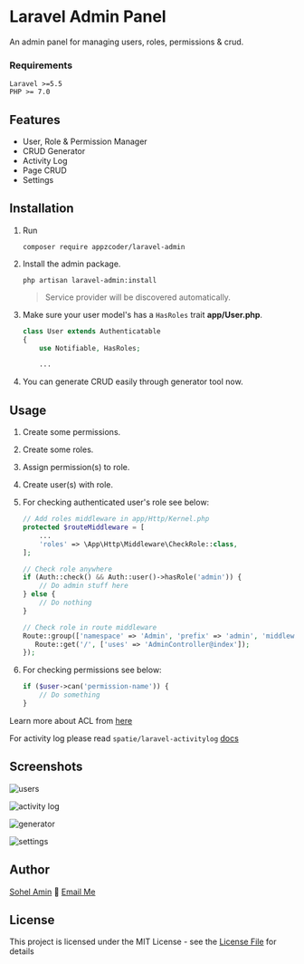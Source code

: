# Laravel Admin Panel
An admin panel for managing users, roles, permissions & crud.

### Requirements
    Laravel >=5.5
    PHP >= 7.0

## Features
- User, Role & Permission Manager
- CRUD Generator
- Activity Log
- Page CRUD
- Settings

## Installation

1. Run
    ```
    composer require appzcoder/laravel-admin
    ```

2. Install the admin package.
    ```
    php artisan laravel-admin:install
    ```
    > Service provider will be discovered automatically.
3. Make sure your user model's has a ```HasRoles``` trait **app/User.php**.
    ```php
    class User extends Authenticatable
    {
        use Notifiable, HasRoles;

        ...
    ```

4. You can generate CRUD easily through generator tool now.


## Usage

1. Create some permissions.

2. Create some roles.

3. Assign permission(s) to role.

4. Create user(s) with role.

5. For checking authenticated user's role see below:
    ```php
    // Add roles middleware in app/Http/Kernel.php
    protected $routeMiddleware = [
        ...
        'roles' => \App\Http\Middleware\CheckRole::class,
    ];
    ```

    ```php
    // Check role anywhere
    if (Auth::check() && Auth::user()->hasRole('admin')) {
        // Do admin stuff here
    } else {
        // Do nothing
    }

    // Check role in route middleware
    Route::group(['namespace' => 'Admin', 'prefix' => 'admin', 'middleware' => ['auth', 'roles'], 'roles' => 'admin'], function () {
       Route::get('/', ['uses' => 'AdminController@index']);
    });
    ```

6. For checking permissions see below:

    ```php
    if ($user->can('permission-name')) {
        // Do something
    }
    ```

Learn more about ACL from [here](https://laravel.com/docs/master/authorization)

For activity log please read `spatie/laravel-activitylog` [docs](https://docs.spatie.be/laravel-activitylog/v2/introduction)

## Screenshots

![users](https://user-images.githubusercontent.com/1708683/43477093-1ac08d42-951c-11e8-8217-00aedc19b28d.png)

![activity log](https://user-images.githubusercontent.com/1708683/43477154-426d849e-951c-11e8-8682-ac1950114a5a.png)

![generator](https://user-images.githubusercontent.com/1708683/43477174-5381d15e-951c-11e8-9f86-2e45acd38f08.png)

![settings](https://user-images.githubusercontent.com/1708683/43679408-67b724d0-9846-11e8-8eb0-49e04c449ee3.png)

## Author

[Sohel Amin](http://www.sohelamin.com) :email: [Email Me](mailto:sohelamincse@gmail.com)

## License

This project is licensed under the MIT License - see the [License File](LICENSE) for details
